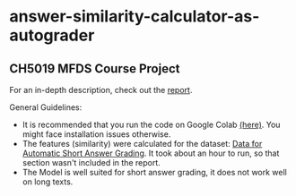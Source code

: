 # answer-similarity-calculator-as-autograder
## CH5019 MFDS Course Project

For an in-depth description, check out the [report](https://github.com/sid-betalol/answer-similarity-calculator/blob/main/Report.pdf).

General Guidelines:
- It is recommended that you run the code on Google Colab [(here)](https://colab.research.google.com/drive/1C1r7G01RqFne-9XDtbY95K9ud6xiKKM8?usp=sharing). You might face installation issues otherwise.
- The features (similarity) were calculated for the dataset: [Data for Automatic Short Answer Grading](https://web.eecs.umich.edu/~mihalcea/downloads.html#saga). It took about an hour to run, so that section wasn't included in the report.
- The Model is well suited for short answer grading, it does not work well on long texts.
